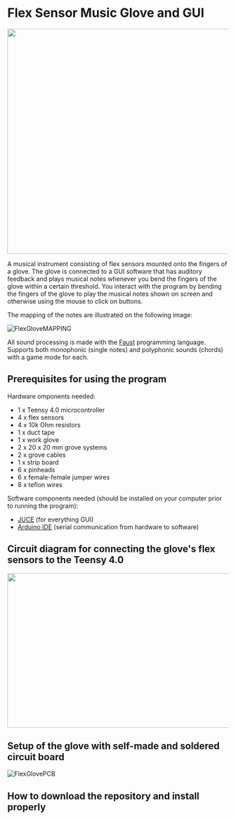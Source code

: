 # Flex Sensor Music Glove and GUI

<img src="https://github.com/user-attachments/assets/3a19acf8-5444-43c8-bfbb-ec26e9801f85" width="742" height="512" />

A musical instrument consisting of flex sensors mounted onto the fingers of a glove. 
The glove is connected to a GUI software that has auditory feedback and plays musical notes whenever you bend the fingers of the glove within a certain threshold.
You interact with the program by bending the fingers of the glove to play the musical notes shown on screen and otherwise using the mouse to click on buttons.

The mapping of the notes are illustrated on the following image:

![FlexGloveMAPPING](https://github.com/user-attachments/assets/5f10c3c6-4972-41b7-a440-814b8c6c3377)

All sound processing is made with the [Faust](https://faust.grame.fr/) programming language.
Supports both monophonic (single notes) and polyphonic sounds (chords) with a game mode for each.

## Prerequisites for using the program

Hardware omponents needed:

* 1 x Teensy 4.0 microcontroller 
* 4 x flex sensors
* 4 x 10k Ohm resistors
* 1 x duct tape
* 1 x work glove
* 2 x 20 x 20 mm grove systems
* 2 x grove cables
* 1 x strip board
* 6 x pinheads
* 6 x female-female jumper wires
* 8 x teflon wires

Software components needed (should be installed on your computer prior to running the program):
* [JUCE](https://juce.com/) (for everything GUI)
* [Arduino IDE](https://www.arduino.cc/en/software) (serial communication from hardware to software)

## Circuit diagram for connecting the glove's flex sensors to the Teensy 4.0

<img src="https://github.com/user-attachments/assets/47069000-e652-43d5-b2e5-3afc92de898a" width="750" height="351" />

## Setup of the glove with self-made and soldered circuit board

![FlexGlovePCB](https://github.com/user-attachments/assets/0c9e31c0-ee40-48e9-82e4-da3759ea5f21)

## How to download the repository and install properly




